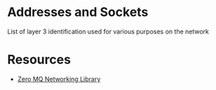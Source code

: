 # Addresses and Sockets
List of layer 3 identification used for various purposes on the network


# Resources
- [Zero MQ Networking Library](https://zeromq.org/)







